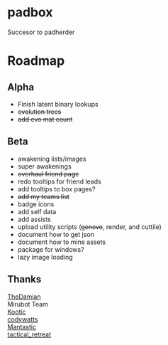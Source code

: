 # padbox
Succesor to padherder

Roadmap
=======
Alpha
------
  * Finish latent binary lookups
  * ~~evolution trees~~
  * ~~add evo mat count~~

Beta
----
  * awakening lists/images
  * super awakenings
  * ~~overhaul friend page~~
  * redo tooltips for friend leads
  * add tooltips to box pages?
  * ~~add my teams list~~
  * badge icons
  * add self data
  * add assists
  * upload utility scripts (~~genevo~~, render, and cuttile)
  * document how to get json
  * document how to mine assets
  * package for windows?
  * lazy image loading

Thanks
------
[TheDamian](https://www.perlmonks.org/?node_id=1232118)  
Mirubot Team  
[Kootic](https://github.com/kiootic/pad-resources)  
[codywatts](https://github.com/codywatts/Puzzle-and-Dragons-Texture-Tool)  
[Mantastic](https://mantasticpad.com/)  
[tactical_retreat](https://www.reddit.com/r/PuzzleAndDragons/comments/b91d0d/unknown_monster_data_json_fields/)  
